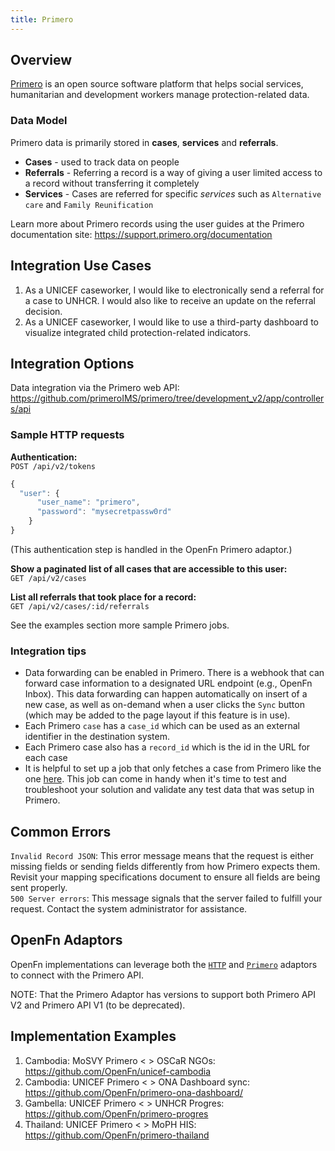 ```yaml
---
title: Primero
---
```


## Overview

[Primero](https://www.primero.org/) is an open source software platform that
helps social services, humanitarian and development workers manage
protection-related data.

### Data Model

Primero data is primarily stored in **cases**, **services** and **referrals**.

- **Cases** - used to track data on people
- **Referrals** - Referring a record is a way of giving a user limited access to
  a record without transferring it completely
- **Services** - Cases are referred for specific _services_ such as
  `Alternative care` and `Family Reunification`

Learn more about Primero records using the user guides at the Primero
documentation site: https://support.primero.org/documentation

## Integration Use Cases

1. As a UNICEF caseworker, I would like to electronically send a referral for a
   case to UNHCR. I would also like to receive an update on the referral
   decision.
2. As a UNICEF caseworker, I would like to use a third-party dashboard to
   visualize integrated child protection-related indicators.

## Integration Options

Data integration via the Primero web API:  
https://github.com/primeroIMS/primero/tree/development_v2/app/controllers/api

### Sample HTTP requests

**Authentication:**  
`POST /api/v2/tokens`

```js
{
  "user": {
      "user_name": "primero",
      "password": "mysecretpassw0rd"
    }
}
```

(This authentication step is handled in the OpenFn Primero adaptor.)

**Show a paginated list of all cases that are accessible to this user:**  
`GET /api/v2/cases`

**List all referrals that took place for a record:**  
`GET /api/v2/cases/:id/referrals`

See the examples section more sample Primero jobs.

### Integration tips

- Data forwarding can be enabled in Primero. There is a webhook that can forward
  case information to a designated URL endpoint (e.g., OpenFn Inbox). This data
  forwarding can happen automatically on insert of a new case, as well as
  on-demand when a user clicks the `Sync` button (which may be added to the page
  layout if this feature is in use).
- Each Primero `case` has a `case_id` which can be used as an external
  identifier in the destination system.
- Each Primero case also has a `record_id` which is the id in the URL for each
  case
- It is helpful to set up a job that only fetches a case from Primero like the
  one
  [here](/adaptors/library/jobs/auto/Get-cases-from-Primero-2021-09-23/#expression).
  This job can come in handy when it's time to test and troubleshoot your
  solution and validate any test data that was setup in Primero.

## Common Errors

`Invalid Record JSON`: This error message means that the request is either
missing fields or sending fields differently from how Primero expects them.
Revisit your mapping specifications document to ensure all fields are being sent
properly.  
`500 Server errors`: This message signals that the server failed to fulfill your
request. Contact the system administrator for assistance.

## OpenFn Adaptors

OpenFn implementations can leverage both the
[`HTTP`](https://github.com/OpenFn/language-http) and
[`Primero`](https://github.com/OpenFn/language-primero) adaptors to connect with
the Primero API.

NOTE: That the Primero Adaptor has versions to support both Primero API V2 and
Primero API V1 (to be deprecated).

## Implementation Examples

1. Cambodia: MoSVY Primero < > OSCaR NGOs:
   https://github.com/OpenFn/unicef-cambodia
2. Cambodia: UNICEF Primero < > ONA Dashboard sync:
   https://github.com/OpenFn/primero-ona-dashboard/
3. Gambella: UNICEF Primero < > UNHCR Progres:
   https://github.com/OpenFn/primero-progres
4. Thailand: UNICEF Primero < > MoPH HIS:
   https://github.com/OpenFn/primero-thailand
